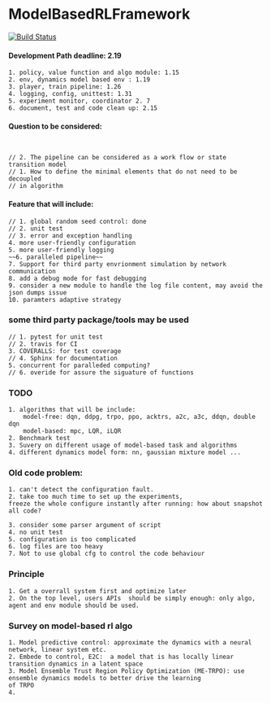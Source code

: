 # ModelBasedRLFramework
[![Build Status](https://travis-ci.com/Lukeeeeee/ModelBasedRLFramework.svg?token=dTo6wB1jmzxu58xyRPX6&branch=master)](https://travis-ci.com/Lukeeeeee/ModelBasedRLFramework)

#### Development Path deadline: 2.19
```
1. policy, value function and algo module: 1.15
2. env, dynamics model based env : 1.19
3. player, train pipeline: 1.26
4. logging, config, unittest: 1.31
5. experiment monitor, coordinator 2. 7
6. document, test and code clean up: 2.15
```


#### Question to be considered:
```


// 2. The pipeline can be considered as a work flow or state transition model 
// 1. How to define the minimal elements that do not need to be decoupled
// in algorithm
```

#### Feature that will include:
```
// 1. global random seed control: done
// 2. unit test
// 3. error and exception handling
4. more user-friendly configuration
5. more user-friendly logging
~~6. paralleled pipeline~~
7. Support for third party envrionment simulation by network communication
8. add a debug mode for fast debugging
9. consider a new module to handle the log file content, may avoid the json dumps issue
10. paramters adaptive strategy
```

### some third party package/tools may be used
```
// 1. pytest for unit test
// 2. travis for CI
3. COVERALLS: for test coverage 
// 4. Sphinx for documentation
5. concurrent for paralleded computing?
// 6. overide for assure the siguature of functions
``` 

### TODO
```
1. algorithms that will be include: 
    model-free: dqn, ddpg, trpo, ppo, acktrs, a2c, a3c, ddqn, double dqn
    model-based: mpc, LQR, iLQR
2. Benchmark test
3. Suvery on different usage of model-based task and algorithms
4. different dynamics model form: nn, gaussian mixture model ...
```


### Old code problem:
```
1. can't detect the configuration fault.
2. take too much time to set up the experiments, 
freeze the whole configure instantly after running: how about snapshot all code?

3. consider some parser argument of script 
4. no unit test
5. configuration is too complicated
6. log files are too heavy 
7. Not to use global cfg to control the code behaviour
```

### Principle 
```
1. Get a overrall system first and optimize later
2. On the top level, users APIs  should be simply enough: only algo, agent and env module should be used.

```

### Survey on model-based rl algo

```
1. Model predictive control: approximate the dynamics with a neural network, linear system etc.
2. Embede to control, E2C:  a model that is has locally linear transition dynamics in a latent space
3. Model Ensemble Trust Region Policy Optimization (ME-TRPO): use ensemble dynamics models to better drive the learning 
of TRPO
4. 
```
